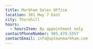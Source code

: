 ```yaml
---
title: Markham Sales Office
location: 381 Hwy 7 East
city: Thornhill
hours:
  - hoursItem: By appointment only
contactPhoneNumber: 905.479.5557
contactEmail: info@uptownmarkham.com
---
```

